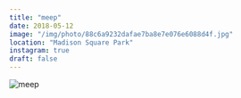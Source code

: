 ```yaml
---
title: "meep"
date: 2018-05-12
image: "/img/photo/88c6a9232dafae7ba8e7e076e6088d4f.jpg"
location: "Madison Square Park"
instagram: true
draft: false
---
```


![meep](/img/photo/88c6a9232dafae7ba8e7e076e6088d4f.jpg)
